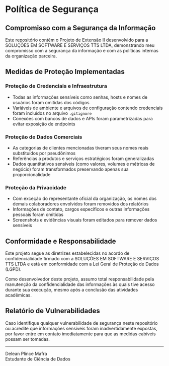# Política de Segurança

## Compromisso com a Segurança da Informação

Este repositório contém o Projeto de Extensão II desenvolvido para a SOLUÇÕES EM SOFTWARE E SERVIÇOS TTS LTDA, demonstrando meu compromisso com a segurança da informação e com as políticas internas da organização parceira.

## Medidas de Proteção Implementadas

### Proteção de Credenciais e Infraestrutura
- Todas as informações sensíveis como senhas, hosts e nomes de usuários foram omitidas dos códigos
- Variáveis de ambiente e arquivos de configuração contendo credenciais foram incluídos no arquivo `.gitignore`
- Conexões com bancos de dados e APIs foram parametrizadas para evitar exposição de endpoints

### Proteção de Dados Comerciais
- As categorias de clientes mencionadas tiveram seus nomes reais substituídos por pseudônimos
- Referências a produtos e serviços estratégicos foram generalizadas
- Dados quantitativos sensíveis (como valores, volumes e métricas de negócio) foram transformados preservando apenas sua proporcionalidade

### Proteção da Privacidade
- Com exceção do representante oficial da organização, os nomes dos demais colaboradores envolvidos foram removidos dos relatórios
- Informações de contato, cargos específicos e outras informações pessoais foram omitidas
- Screenshots e evidências visuais foram editados para remover dados sensíveis

## Conformidade e Responsabilidade

Este projeto segue as diretrizes estabelecidas no acordo de confidencialidade firmado com a SOLUÇÕES EM SOFTWARE E SERVIÇOS TTS LTDA e está em conformidade com a Lei Geral de Proteção de Dados (LGPD).

Como desenvolvedor deste projeto, assumo total responsabilidade pela manutenção da confidencialidade das informações às quais tive acesso durante sua execução, mesmo após a conclusão das atividades acadêmicas.

## Relatório de Vulnerabilidades

Caso identifique qualquer vulnerabilidade de segurança neste repositório ou acredite que informações sensíveis foram inadvertidamente expostas, por favor entre em contato imediatamente para que as medidas cabíveis possam ser tomadas.

---

Delean Plince Mafra  
Estudante de Ciência de Dados

